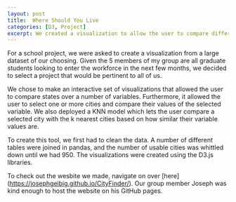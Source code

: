 ```yaml
---
layout: post
title:  Where Should You Live
categories: [D3, Project]
excerpt: We created a visualization to allow the user to compare different states and cities based on a number of criteria. 
---
```


For a school project, we were asked to create a visualization from a large dataset of our choosing. Given the 5 members of my group are all graduate students looking to enter the workforce in the next few months, we decided to select a project that would be pertinent to all of us.

We chose to make an interactive set of visualizations that allowed the user to compare states over a number of variables. Furthermore, it allowed the user to select one or more cities and compare their values of the selected variable. We also deployed a KNN model which lets the user compare a selected city with the k nearest cities based on how similar their variable values are. 

To create this tool, we first had to clean the data. A number of different tables were joined in pandas, and the number of usable cities was whittled down until we had 950. The visualizations were created using the D3.js libraries. 

To check out the wesbite we made, navigate on over [here] (https://josephgeibig.github.io/CityFinder/). Our group member Joseph was kind enough to host the website on his GitHub pages. 